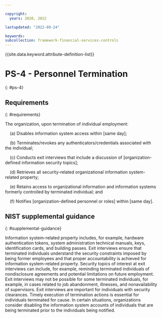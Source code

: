 ```yaml
---

copyright:
  years: 2020, 2022

lastupdated: "2022-09-24"

keywords: 
subcollection: framework-financial-services-controls
---
```


{{site.data.keyword.attribute-definition-list}}

# PS-4 - Personnel Termination
{: #ps-4}

## Requirements
{: #requirements}

The organization, upon termination of individual employment:

&nbsp;&nbsp;&nbsp;&nbsp;(a) Disables information system access within [same day];

&nbsp;&nbsp;&nbsp;&nbsp;(b) Terminates/revokes any authenticators/credentials associated with the individual;

&nbsp;&nbsp;&nbsp;&nbsp;(c) Conducts exit interviews that include a discussion of [organization-defined information security topics];

&nbsp;&nbsp;&nbsp;&nbsp;(d) Retrieves all security-related organizational information system-related property;

&nbsp;&nbsp;&nbsp;&nbsp;(e) Retains access to organizational information and information systems formerly controlled by terminated individual; and

&nbsp;&nbsp;&nbsp;&nbsp;(f) Notifies [organization-defined personnel or roles] within [same day].

## NIST supplemental guidance
{: #supplemental-guidance}

Information system-related property includes, for example, hardware authentication tokens, system administration technical manuals, keys, identification cards, and building passes. Exit interviews ensure that terminated individuals understand the security constraints imposed by being former employees and that proper accountability is achieved for information system-related property. Security topics of interest at exit interviews can include, for example, reminding terminated individuals of nondisclosure agreements and potential limitations on future employment. Exit interviews may not be possible for some terminated individuals, for example, in cases related to job abandonment, illnesses, and nonavailability of supervisors. Exit interviews are important for individuals with security clearances. Timely execution of termination actions is essential for individuals terminated for cause. In certain situations, organizations consider disabling the information system accounts of individuals that are being terminated prior to the individuals being notified.

